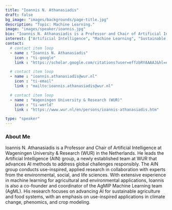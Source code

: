```yaml
---
title: "Ioannis N. Athanasiadis"
draft: false
bg_image: "images/backgrounds/page-title.jpg"
description: "Topic: Machine Learning."
image: "images/speaker/ioannis.jpg"
bio: "Ioannis N. Athanasiadis is a Professor and Chair of Artificial Intelligence at Wageningen University & Research (WUR) in the Netherlands. He leads the Artificial Intelligence (AIN) group, a newly established team at WUR that advances AI methods to address global challenges responsibly. The AIN group conducts use-inspired, applied research in collaboration with experts from the environmental, social, and life sciences. With extensive experience in machine learning for agricultural and environmental applications, Ioannis is also a co-founder and coordinator of the AgMIP Machine Learning team (AgML). His research focuses on advancing AI for sustainable agriculture and food systems, with an emphasis on use-inspired applications in climate change, phenomics, and crop modeling."
interest: ["Artificial Intelligence", "Machine Learning", "Sustainable Agriculture", "Crop Modeling"]
contact:
  # contact item loop
  - name : "Ioannis N. Athanasiadis"
    icon : "ti-google"
    link : "https://scholar.google.com/citations?user=effzbRYAAAAJ&hl=es"

  # contact item loop
  - name : "ioannis.athanasiadis@wur.nl"
    icon : "ti-email"
    link : "mailto:ioannis.athanasiadis@wur.nl"

  # contact item loop
  - name : "Wageningen University & Research (WUR)"
    icon : "ti-world"
    link : "https://www.wur.nl/en/persons/ioannis-athanasiadis.htm"

type: "speaker"
---
```


### About Me

Ioannis N. Athanasiadis is a Professor and Chair of Artificial Intelligence at Wageningen University & Research (WUR) in the Netherlands. He leads the Artificial Intelligence (AIN) group, a newly established team at WUR that advances AI methods to address global challenges responsibly. The AIN group conducts use-inspired, applied research in collaboration with experts from the environmental, social, and life sciences. With extensive experience in machine learning for agricultural and environmental applications, Ioannis is also a co-founder and coordinator of the AgMIP Machine Learning team (AgML). His research focuses on advancing AI for sustainable agriculture and food systems, with an emphasis on use-inspired applications in climate change, phenomics, and crop modeling.
